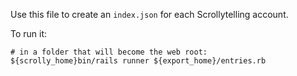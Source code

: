 Use this file to create an `index.json` for each Scrollytelling account.

To run it:

``` shell
# in a folder that will become the web root:
${scrolly_home}bin/rails runner ${export_home}/entries.rb
```
